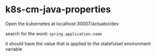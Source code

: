 # k8s-cm-java-properties

Open the kubernetes at localhost:30007/actuator/dev



search for the word: `spring.application.name` 

it should have the value that is applied to the statefulset environment variable